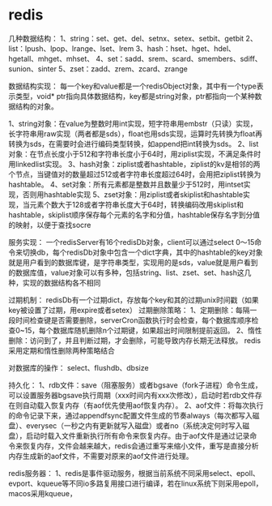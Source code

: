 # redis

几种数据结构：
1、string：set、get、del、setnx、setex、setbit、getbit
2、list：lpush、lpop、lrange、lset、lrem
3、hash：hset、hget、hdel、hgetall、mhget、mhset、
4、set：sadd、srem、scard、smembers、sdiff、sunion、sinter
5、zset：zadd、zrem、zcard、zrange


数据结构实现：
每一个key和value都是一个redisObject对象，其中有一个type表示类型，void* ptr指向具体数据结构，key都是string对象，ptr都指向一个某种数据结构的对象。

1、string对象：在value为整数时用int实现，短字符串用embstr（只读）实现，长字符串用raw实现（两者都是sds），float也用sds实现，运算时先转换为float再转换为sds，在需要时会进行编码类型转换，如append把int转换为sds。
2、list对象：在节点长度小于512和字符串长度小于64时，用ziplist实现，不满足条件时用linkedlist实现。
3、hash对象：ziplist或者hashtable，ziplist的kv是相邻的两个节点，当键值对的数量超过512或者字符串长度超过64时，会用把ziplist转换为hashtable。
4、set对象：所有元素都是整数并且数量少于512时，用intset实现，否则用hashtable实现
5、zset对象：用ziplist或者skiplist和hashtable实现，当元素个数大于128或者字符串长度大于64时，转换编码改用skiplist和hashtable，skiplist顺序保存每个元素的名字和分值，hashtable保存名字到分值的映射，以便于查找socre


服务实现：
一个redisServer有16个redisDb对象，client可以通过select 0～15命令来切换db，每个redisDb对象中包含一个dict字典，其中的hashtable的key对象就是用户看到的数据库键，是字符串类型，实现用的是sds，value就是用户看到的数据库值，value对象可以有多种，包括string、list、zset、set、hash这几种，实现的数据结构各不相同

过期机制：
redisDb有一个过期dict，存放每个key和其的过期unix时间戳（如果key被设置了过期，用expire或者setex）
过期删除策略：
1、定期删除：每隔一段时间检查键是否需要删除，serverCron函数执行时会检查，每个数据库顺序检查0~15，每个数据库随机删除n个过期键，如果超出时间限制提前返回。
2、惰性删除：访问到了，并且判断过期，才会删除，可能导致内存长期无法释放。
redis采用定期和惰性删除两种策略结合

对数据库的操作：
select、flushdb、dbsize

持久化：
1、rdb文件：save（阻塞服务）或者bgsave（fork子进程）命令生成，可以设置服务器bgsave执行周期（xxx时间内有xxx次修改），启动时若rdb文件存在则自动载入恢复内存（有aof优先使用aof恢复内存）。
2、aof文件：将每次执行的命令记录下来，通过appendfsync配置文件生成的节奏always（每次都写入磁盘）、everysec（一秒之内有更新就写入磁盘）或者no（系统决定何时写入磁盘），启动时载入文件重新执行所有命令来恢复内存。由于aof文件是通过记录命令来恢复内存，文件会越来越大，redis会通过重写来缩小文件，重写是直接分析内存生成新的aof文件，不需要对原来的aof文件进行处理。

redis服务器：
1、redis是事件驱动服务，根据当前系统不同采用select、epoll、evport、kqueue等不同io多路复用接口进行编译，若在linux系统下则采用epoll，macos采用kqueue，
